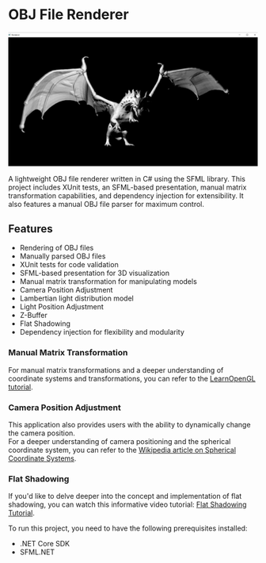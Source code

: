 # OBJ File Renderer

![Project Image](docs/obj-file-renderer.png)

A lightweight OBJ file renderer written in C# using the SFML library. This project includes XUnit tests, an SFML-based presentation, manual matrix transformation capabilities, and dependency injection for extensibility. It also features a manual OBJ file parser for maximum control.

## Features

- Rendering of OBJ files
- Manually parsed OBJ files
- XUnit tests for code validation
- SFML-based presentation for 3D visualization
- Manual matrix transformation for manipulating models
- Camera Position Adjustment
- Lambertian light distribution model
- Light Position Adjustment
- Z-Buffer
- Flat Shadowing
- Dependency injection for flexibility and modularity

### Manual Matrix Transformation

For manual matrix transformations and a deeper understanding of coordinate systems and transformations, you can refer to the [LearnOpenGL tutorial](https://learnopengl.com/Getting-started/Coordinate-Systems).

### Camera Position Adjustment

This application also provides users with the ability to dynamically change the camera position.  
For a deeper understanding of camera positioning and the spherical coordinate system, you can refer to the [Wikipedia article on Spherical Coordinate Systems](https://en.wikipedia.org/wiki/Spherical_coordinate_system).

### Flat Shadowing

If you'd like to delve deeper into the concept and implementation of flat shadowing, you can watch this informative video tutorial: [Flat Shadowing Tutorial](https://www.youtube.com/watch?v=kCCsko29pv0&t=463s&ab_channel=OGLDEV).

To run this project, you need to have the following prerequisites installed:

- .NET Core SDK
- SFML.NET
